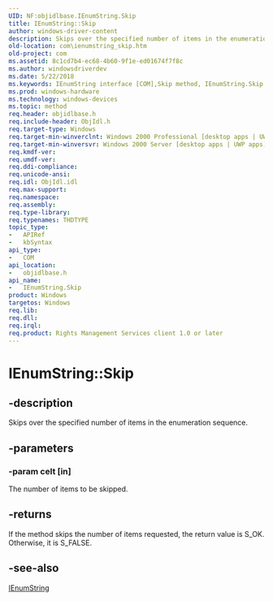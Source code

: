 ```yaml
---
UID: NF:objidlbase.IEnumString.Skip
title: IEnumString::Skip
author: windows-driver-content
description: Skips over the specified number of items in the enumeration sequence.
old-location: com\ienumstring_skip.htm
old-project: com
ms.assetid: 8c1cd7b4-ec68-4b60-9f1e-ed01674f7f8c
ms.author: windowsdriverdev
ms.date: 5/22/2018
ms.keywords: IEnumString interface [COM],Skip method, IEnumString.Skip, IEnumString::Skip, Skip, Skip method [COM], Skip method [COM],IEnumString interface, _com_ienumstring_skip, com.ienumstring_skip, objidlbase/IEnumString::Skip
ms.prod: windows-hardware
ms.technology: windows-devices
ms.topic: method
req.header: objidlbase.h
req.include-header: ObjIdl.h
req.target-type: Windows
req.target-min-winverclnt: Windows 2000 Professional [desktop apps | UWP apps]
req.target-min-winversvr: Windows 2000 Server [desktop apps | UWP apps]
req.kmdf-ver: 
req.umdf-ver: 
req.ddi-compliance: 
req.unicode-ansi: 
req.idl: ObjIdl.idl
req.max-support: 
req.namespace: 
req.assembly: 
req.type-library: 
req.typenames: THDTYPE
topic_type:
-	APIRef
-	kbSyntax
api_type:
-	COM
api_location:
-	objidlbase.h
api_name:
-	IEnumString.Skip
product: Windows
targetos: Windows
req.lib: 
req.dll: 
req.irql: 
req.product: Rights Management Services client 1.0 or later
---
```


# IEnumString::Skip


## -description


Skips over the specified number of items in the enumeration sequence.


## -parameters




### -param celt [in]

The number of items to be skipped.


## -returns



If the method skips the number of items requested, the return value is S_OK. Otherwise, it is S_FALSE.




## -see-also




<a href="https://msdn.microsoft.com/7f3e642a-17c7-4646-8c70-da6b0946a415">IEnumString</a>
 

 

